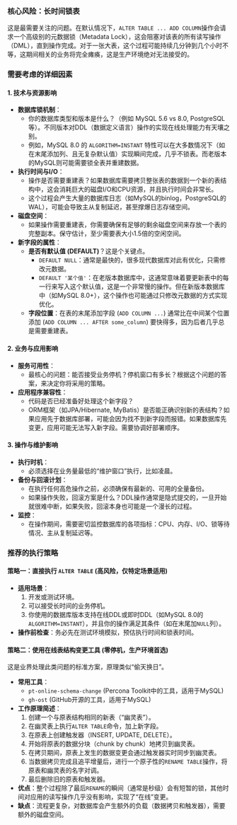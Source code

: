 
### 核心风险：长时间锁表

这是最需要关注的问题。在默认情况下，`ALTER TABLE ... ADD COLUMN`操作会请求一个高级别的元数据锁（Metadata Lock），这会阻塞对该表的所有读写操作（DML），直到操作完成。对于一张大表，这个过程可能持续几分钟到几个小时不等，这期间相关的业务将完全瘫痪，这是生产环境绝对无法接受的。

### 需要考虑的详细因素

#### 1. 技术与资源影响

*   **数据库锁机制**：
    *   你的数据库类型和版本是什么？（例如 MySQL 5.6 vs 8.0, PostgreSQL 等）。不同版本对DDL（数据定义语言）操作的实现在线处理能力有天壤之别。
    *   例如，MySQL 8.0 的 `ALGORITHM=INSTANT` 特性可以在大多数情况下（如在末尾添加列、且无复杂默认值）实现瞬间完成，几乎不锁表。而老版本的MySQL则可能需要锁全表并重建数据。
*   **执行时间与I/O**：
    *   操作是否需要重建表？如果数据库需要拷贝整张表的数据到一个新的表结构中，这会消耗巨大的磁盘I/O和CPU资源，并且执行时间会非常长。
    *   这个过程会产生大量的数据库日志（如MySQL的binlog，PostgreSQL的WAL），可能会导致主从复制延迟，甚至撑爆日志存储空间。
*   **磁盘空间**：
    *   如果操作需要重建表，你需要确保有足够的剩余磁盘空间来存放一个表的完整副本。保守估计，至少需要表大小1.5倍的空闲空间。
*   **新字段的属性**：
    *   **是否有默认值 (DEFAULT)**？这是个关键点。
        *   `DEFAULT NULL`：通常是最快的，很多现代数据库对此有优化，只需修改元数据。
        *   `DEFAULT '某个值'`：在老版本数据库中，这通常意味着要更新表中的每一行来写入这个默认值，这是一个非常慢的操作。但在新版本数据库中（如MySQL 8.0+），这个操作也可能通过只修改元数据的方式实现优化。
    *   **字段位置**：在表的末尾添加字段 (`ADD COLUMN ...`) 通常比在中间某个位置添加 (`ADD COLUMN ... AFTER some_column`) 要快得多，因为后者几乎总是需要重建表。

#### 2. 业务与应用影响

*   **服务可用性**：
    *   最核心的问题：能否接受业务停机？停机窗口有多长？根据这个问题的答案，来决定你将采用的策略。
*   **应用程序兼容性**：
    *   代码是否已经准备好处理这个新字段？
    *   ORM框架（如JPA/Hibernate, MyBatis）是否能正确识别新的表结构？如果应用先于数据库部署，可能会因为找不到新字段而报错。如果数据库先变更，应用可能无法写入新字段。需要协调好部署顺序。

#### 3. 操作与维护影响

*   **执行时机**：
    *   必须选择在业务量最低的“维护窗口”执行，比如凌晨。
*   **备份与回滚计划**：
    *   在执行任何高危操作之前，必须确保有最新的、可用的全量备份。
    *   如果操作失败，回滚方案是什么？DDL操作通常是隐式提交的，一旦开始就很难中断，如果失败，回滚本身也可能是一个漫长的过程。
*   **监控**：
    *   在操作期间，需要密切监控数据库的各项指标：CPU、内存、I/O、锁等待情况、主从复制延迟等。


### 推荐的执行策略

#### 策略一：直接执行 `ALTER TABLE` (高风险，仅特定场景适用)

*   **适用场景**：
    1.  开发或测试环境。
    2.  可以接受长时间的业务停机。
    3.  你使用的数据库版本支持在线DDL或即时DDL（如MySQL 8.0的`ALGORITHM=INSTANT`），并且你的操作满足其条件（如在末尾加`NULL`列）。
*   **操作前检查**：务必先在测试环境模拟，预估执行时间和锁表时间。

#### 策略二：使用在线表结构变更工具 (零停机，生产环境首选)

这是业界处理此类问题的标准方案，原理类似“偷天换日”。

*   **常用工具**：
    *   `pt-online-schema-change` (Percona Toolkit中的工具，适用于MySQL)
    *   `gh-ost` (GitHub开源的工具，适用于MySQL)
*   **工作原理简述**：
    1.  创建一个与原表结构相同的新表（“幽灵表”）。
    2.  在幽灵表上执行`ALTER TABLE`命令，加上新字段。
    3.  在原表上创建触发器（INSERT, UPDATE, DELETE）。
    4.  开始将原表的数据分块（chunk by chunk）地拷贝到幽灵表。
    5.  在拷贝期间，原表上发生的数据变更会通过触发器实时同步到幽灵表。
    6.  当数据拷贝完成且追平增量后，进行一个原子性的`RENAME TABLE`操作，将原表和幽灵表的名字对调。
    7.  最后删除旧的原表和触发器。
*   **优点**：整个过程除了最后`RENAME`的瞬间（通常是秒级）会有短暂的锁，其他时间对应用的读写操作几乎没有影响，实现了“在线”变更。
*   **缺点**：流程更复杂，对数据库会产生额外的负载（数据拷贝和触发器），需要额外的磁盘空间。

